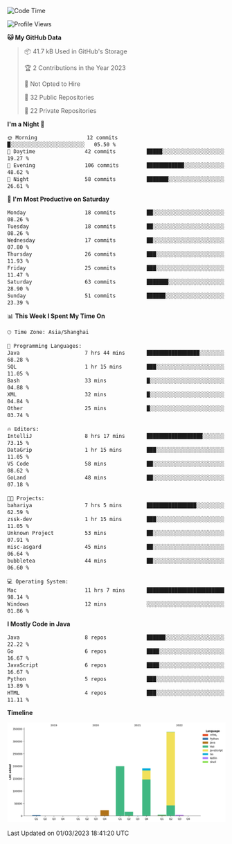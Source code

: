 <!--START_SECTION:waka-->
![Code Time](http://img.shields.io/badge/Code%20Time-1%2C617%20hrs%2027%20mins-blue)

![Profile Views](http://img.shields.io/badge/Profile%20Views-0-blue)

**🐱 My GitHub Data** 

> 📦 41.7 kB Used in GitHub's Storage 
 > 
> 🏆 2 Contributions in the Year 2023
 > 
> 🚫 Not Opted to Hire
 > 
> 📜 32 Public Repositories 
 > 
> 🔑 22 Private Repositories 
 > 
**I'm a Night 🦉** 

```text
🌞 Morning                12 commits          █░░░░░░░░░░░░░░░░░░░░░░░░   05.50 % 
🌆 Daytime                42 commits          █████░░░░░░░░░░░░░░░░░░░░   19.27 % 
🌃 Evening                106 commits         ████████████░░░░░░░░░░░░░   48.62 % 
🌙 Night                  58 commits          ███████░░░░░░░░░░░░░░░░░░   26.61 % 
```
📅 **I'm Most Productive on Saturday** 

```text
Monday                   18 commits          ██░░░░░░░░░░░░░░░░░░░░░░░   08.26 % 
Tuesday                  18 commits          ██░░░░░░░░░░░░░░░░░░░░░░░   08.26 % 
Wednesday                17 commits          ██░░░░░░░░░░░░░░░░░░░░░░░   07.80 % 
Thursday                 26 commits          ███░░░░░░░░░░░░░░░░░░░░░░   11.93 % 
Friday                   25 commits          ███░░░░░░░░░░░░░░░░░░░░░░   11.47 % 
Saturday                 63 commits          ███████░░░░░░░░░░░░░░░░░░   28.90 % 
Sunday                   51 commits          ██████░░░░░░░░░░░░░░░░░░░   23.39 % 
```


📊 **This Week I Spent My Time On** 

```text
🕑︎ Time Zone: Asia/Shanghai

💬 Programming Languages: 
Java                     7 hrs 44 mins       █████████████████░░░░░░░░   68.28 % 
SQL                      1 hr 15 mins        ███░░░░░░░░░░░░░░░░░░░░░░   11.05 % 
Bash                     33 mins             █░░░░░░░░░░░░░░░░░░░░░░░░   04.88 % 
XML                      32 mins             █░░░░░░░░░░░░░░░░░░░░░░░░   04.84 % 
Other                    25 mins             █░░░░░░░░░░░░░░░░░░░░░░░░   03.74 % 

🔥 Editors: 
IntelliJ                 8 hrs 17 mins       ██████████████████░░░░░░░   73.15 % 
DataGrip                 1 hr 15 mins        ███░░░░░░░░░░░░░░░░░░░░░░   11.05 % 
VS Code                  58 mins             ██░░░░░░░░░░░░░░░░░░░░░░░   08.62 % 
GoLand                   48 mins             ██░░░░░░░░░░░░░░░░░░░░░░░   07.18 % 

🐱‍💻 Projects: 
bahariya                 7 hrs 5 mins        ████████████████░░░░░░░░░   62.59 % 
zssk-dev                 1 hr 15 mins        ███░░░░░░░░░░░░░░░░░░░░░░   11.05 % 
Unknown Project          53 mins             ██░░░░░░░░░░░░░░░░░░░░░░░   07.91 % 
misc-asgard              45 mins             ██░░░░░░░░░░░░░░░░░░░░░░░   06.64 % 
bubbletea                44 mins             ██░░░░░░░░░░░░░░░░░░░░░░░   06.60 % 

💻 Operating System: 
Mac                      11 hrs 7 mins       █████████████████████████   98.14 % 
Windows                  12 mins             ░░░░░░░░░░░░░░░░░░░░░░░░░   01.86 % 
```

**I Mostly Code in Java** 

```text
Java                     8 repos             ██████░░░░░░░░░░░░░░░░░░░   22.22 % 
Go                       6 repos             ████░░░░░░░░░░░░░░░░░░░░░   16.67 % 
JavaScript               6 repos             ████░░░░░░░░░░░░░░░░░░░░░   16.67 % 
Python                   5 repos             ███░░░░░░░░░░░░░░░░░░░░░░   13.89 % 
HTML                     4 repos             ███░░░░░░░░░░░░░░░░░░░░░░   11.11 % 
```



**Timeline**

![Lines of Code chart](https://raw.githubusercontent.com/youtiaoguagua/youtiaoguagua/master/assets/bar_graph.png)


 Last Updated on 01/03/2023 18:41:20 UTC
<!--END_SECTION:waka-->